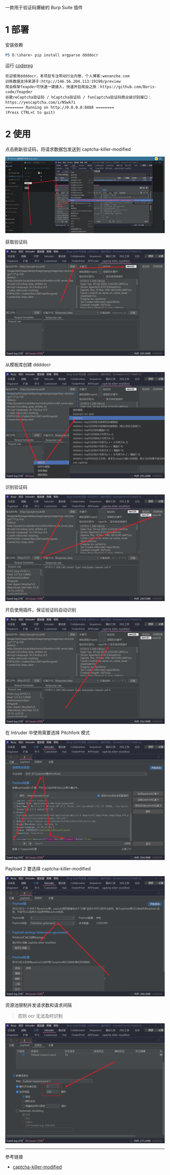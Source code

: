 一款用于验证码爆破的 Burp Suite 插件

# 1 部署

安装依赖

```powershell
PS D:\share> pip install argparse ddddocr
```

运行 [codereg](https://github.com/f0ng/captcha-killer-modified/blob/main/codereg.py) 

```
欢迎使用ddddocr，本项目专注带动行业内卷，个人博客:wenanzhe.com
训练数据支持来源于:http://146.56.204.113:19199/preview
爬虫框架feapder可快速一键接入，快速开启爬虫之旅：https://github.com/Boris-code/feapder
谷歌reCaptcha验证码 / hCaptcha验证码 / funCaptcha验证码商业级识别接口：https://yescaptcha.com/i/NSwk7i
======== Running on http://0.0.0.0:8888 ========
(Press CTRL+C to quit)
```

# 2 使用

点击刷新验证码，将请求数据包发送到 captcha-killer-modified

![点击刷新验证码，将请求数据包发送到 captcha-killer-modified](./../../../../../images/captcha-killer-modified/%E7%82%B9%E5%87%BB%E5%88%B7%E6%96%B0%E9%AA%8C%E8%AF%81%E7%A0%81%EF%BC%8C%E5%B0%86%E8%AF%B7%E6%B1%82%E6%95%B0%E6%8D%AE%E5%8C%85%E5%8F%91%E9%80%81%E5%88%B0%20captcha-killer-modified.png)

获取验证码

![获取验证码](./../../../../../images/captcha-killer-modified/%E8%8E%B7%E5%8F%96%E9%AA%8C%E8%AF%81%E7%A0%81.png)

从模板库创建 ddddocr

![从模板库创建 ddddocr](./../../../../../images/captcha-killer-modified/%E4%BB%8E%E6%A8%A1%E6%9D%BF%E5%BA%93%E5%88%9B%E5%BB%BA%20ddddocr.png)

识别验证码

![识别验证码](./../../../../../images/captcha-killer-modified/%E8%AF%86%E5%88%AB%E9%AA%8C%E8%AF%81%E7%A0%81.png)

开启使用插件，保证验证码自动识别

![开启使用插件，保证验证码自动识别](./../../../../../images/captcha-killer-modified/%E5%BC%80%E5%90%AF%E4%BD%BF%E7%94%A8%E6%8F%92%E4%BB%B6%EF%BC%8C%E4%BF%9D%E8%AF%81%E9%AA%8C%E8%AF%81%E7%A0%81%E8%87%AA%E5%8A%A8%E8%AF%86%E5%88%AB.png)

在 Intruder 中使用需要选择 Pitchfork 模式

![在 Intruder 中使用需要选择 Pitchfork 模式](./../../../../../images/captcha-killer-modified/%E5%9C%A8%20Intruder%20%E4%B8%AD%E4%BD%BF%E7%94%A8%E9%9C%80%E8%A6%81%E9%80%89%E6%8B%A9%20Pitchfork%20%E6%A8%A1%E5%BC%8F.png)

Payload 2 要选择 captcha-killer-modified

![Payload 2 要选择 captcha-killer-modified](./../../../../../images/captcha-killer-modified/Payload%202%20%E8%A6%81%E9%80%89%E6%8B%A9%20captcha-killer-modified.png)

资源池限制并发请求数和请求间隔

> 否则 ocr 无法及时识别

![资源池限制并发请求数和请求间隔](./../../../../../images/captcha-killer-modified/%E8%B5%84%E6%BA%90%E6%B1%A0%E9%99%90%E5%88%B6%E5%B9%B6%E5%8F%91%E8%AF%B7%E6%B1%82%E6%95%B0%E5%92%8C%E8%AF%B7%E6%B1%82%E9%97%B4%E9%9A%94.png)

---

参考链接

- [captcha-killer-modified](https://github.com/f0ng/captcha-killer-modified)
